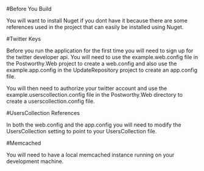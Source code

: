 #Before You Build

You will want to install Nuget if you dont have it because there are some references used in the project
that can easily be installed using Nuget.

#Twitter Keys

Before you run the application for the first time you will need to sign up for the twitter developer api.
You will need to use the example.web.config file in the Postworthy.Web project to create a web.config
and also use the example.app.config in the UpdateRepository project to create an app.config file.

You will then need to authorize your twitter account and use the  example.userscollection.config 
file in the Postworthy.Web directory to create a userscollection.config file.

#UsersCollection References

In both the web.config and the app.config you will need to modify the UsersCollection setting to point 
to your UsersCollection file.

#Memcached

You will need to have a local memcached instance running on your development machine.
